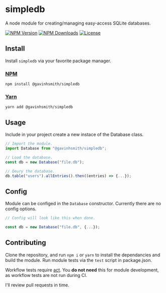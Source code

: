 # simpledb

A node module for creating/managing easy-access SQLite databases.

[![NPM Version](https://img.shields.io/npm/v/%40gavinhsmith%2Fsimpledb?style=flat-square&label=NPM%20Version&labelColor=cc3838&color=f0f0f0)](https://www.npmjs.com/package/@gavinhsmith/simpledb)
[![NPM Downloads](https://img.shields.io/npm/d18m/%40gavinhsmith%2Fsimpledb?style=flat-square&label=NPM%20Downloads&labelColor=cc3838&color=f0f0f0)](https://www.npmjs.com/package/@gavinhsmith/simpledb)
[![License](https://img.shields.io/github/license/gavinhsmith/simpledb?style=flat-square&label=Licence&color=f0f0f0)](https://github.com/gavinhsmith/simpledb?tab=MIT-1-ov-file)

## Install

Install `simpledb` via your favorite package manager.

### [NPM](https://www.npmjs.com/package/@gavinhsmith/simpledb)

```shell
npm install @gavinhsmith/simpledb
```

### [Yarn](https://yarnpkg.com/package?name=%40gavinhsmith%2Fsimpledb)

```shell
yarn add @gavinhsmith/simpledb
```

## Usage

Include in your project create a new instace of the Database class.

```ts
// Import the module.
import Database from "@gavinhsmith/simpledb";

// Load the database.
const db = new Database("file.db");

// Qeury the database.
db.table("users").allEntries().then((entries) => {...});
```

## Config

Module can be configed in the `Database` constructor. Currently there are no config options.

```ts
// Config will look like this when done.

const db = new Database("file.db", {...});
```

## Contributing

Clone the repository, and run `npm i` or `yarn` to install the dependancies and build the module. Run module tests via the `test` script in package.json.

Workflow tests require [act](https://github.com/nektos/act). You **do not need** this for module development, as workflow tests are not run during CI.

I'll review pull requests in time.
